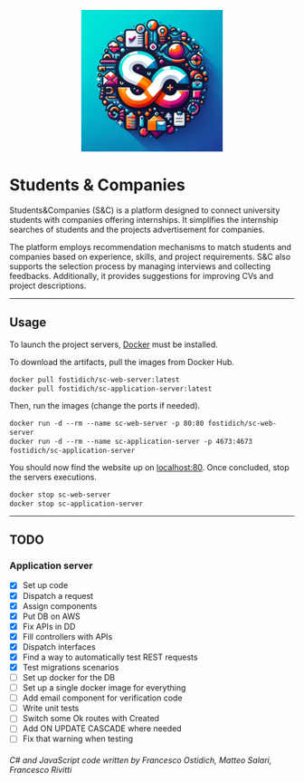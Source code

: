 <p align="center">
  <img src="documents/assets/SC-logo.png" alt="S&C logo" width="250">
</p>

# Students & Companies

Students&Companies (S&C) is a platform designed to connect university students with companies offering internships.
It simplifies the internship searches of students and the projects advertisement for companies.

The platform employs recommendation mechanisms to match students and companies based on experience, skills, and project requirements.
S&C also supports the selection process by managing interviews and collecting feedbacks.
Additionally, it provides suggestions for improving CVs and project descriptions.

- - -

## Usage

To launch the project servers, [Docker](https://docker.com) must be installed.

To download the artifacts, pull the images from Docker Hub.

```
docker pull fostidich/sc-web-server:latest
docker pull fostidich/sc-application-server:latest
```

Then, run the images (change the ports if needed).

```
docker run -d --rm --name sc-web-server -p 80:80 fostidich/sc-web-server
docker run -d --rm --name sc-application-server -p 4673:4673 fostidich/sc-application-server
```

You should now find the website up on [localhost:80](http://localhost:80).
Once concluded, stop the servers executions.

```
docker stop sc-web-server
docker stop sc-application-server
```

- - -

## TODO

### Application server

- [x] Set up code
- [x] Dispatch a request
- [x] Assign components
- [x] Put DB on AWS
- [x] Fix APIs in DD
- [x] Fill controllers with APIs
- [x] Dispatch interfaces
- [x] Find a way to automatically test REST requests
- [x] Test migrations scenarios
- [ ] Set up docker for the DB
- [ ] Set up a single docker image for everything
- [ ] Add email component for verification code
- [ ] Write unit tests
- [ ] Switch some Ok routes with Created
- [ ] Add ON UPDATE CASCADE where needed
- [ ] Fix that warning when testing

###### C# and JavaScript code written by Francesco Ostidich, Matteo Salari, Francesco Rivitti
